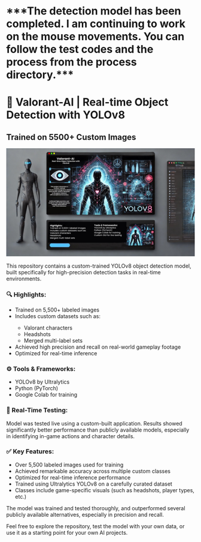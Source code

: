 <html>
    <h1> ***The detection model has been completed. I am continuing to work on the mouse movements. You can follow the test codes and the process from the process directory.***</h1>
    <h1>🚀 Valorant-AI | Real-time Object Detection with YOLOv8</h1> 
    <h2>Trained on 5500+ Custom Images</h2
     <a> <img src="imgs/img.jpeg" alt="banner"></a>

This repository contains a custom-trained YOLOv8 object detection model, built specifically for high-precision detection tasks in real-time environments.
    <h3>🔍 Highlights:</h3>
    <ul>
        <li>Trained on 5,500+ labeled images</li>
        <li>Includes custom datasets such as:</li>
        <ul>
            <li>Valorant characters</li>
            <li>Headshots</li>
            <li>Merged multi-label sets</li>
        </ul>
        <li>Achieved high precision and recall on real-world gameplay footage</li>
        <li>Optimized for real-time inference</li>
    </ul>
    <h3>⚙️ Tools & Frameworks:</h3>
    <ul>
        <li>YOLOv8 by Ultralytics</li>
        <li>Python (PyTorch)</li>
        <li>Google Colab for training</li>
    </ul>
    <h3>📸 Real-Time Testing:</h3>
    <p>
        Model was tested live using a custom-built application. Results showed significantly better performance than publicly available models, especially in identifying in-game actions and character details.
    </p>
    <h3>✅ Key Features:</h3>
    <ul>
        <li>Over 5,500 labeled images used for training</li>
        <li>Achieved remarkable accuracy across multiple custom classes</li>
        <li>Optimized for real-time inference performance</li>
        <li>Trained using Ultralytics YOLOv8 on a carefully curated dataset</li>
        <li>Classes include game-specific visuals (such as headshots, player types, etc.)</li>
    </ul>

   <p>
        The model was trained and tested thoroughly, and outperformed several publicly available alternatives, especially in precision and recall.
    </p>

  <p>
        Feel free to explore the repository, test the model with your own data, or use it as a starting point for your own AI projects.
    </p>
</html>
